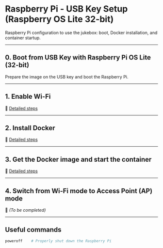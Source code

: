 # Raspberry Pi - USB Key Setup (Raspberry OS Lite 32-bit)

Raspberry Pi configuration to use the jukebox: boot, Docker installation, and container startup.

---

## 0. Boot from USB Key with Raspberry Pi OS Lite (32-bit)  
Prepare the image on the USB key and boot the Raspberry Pi.

---

## 1. Enable Wi-Fi  
📄 [Detailed steps](./init_raspberry/1_enable_wifi.md)

---

## 2. Install Docker  
📄 [Detailed steps](./init_raspberry/2_install_docker.md)

---

## 3. Get the Docker image and start the container  
📄 [Detailed steps](./init_raspberry/3_get_and_run_docker_container.md)

---

## 4. Switch from Wi-Fi mode to Access Point (AP) mode  
📄 *(To be completed)*

---

## Useful commands

```bash
poweroff    # Properly shut down the Raspberry Pi
